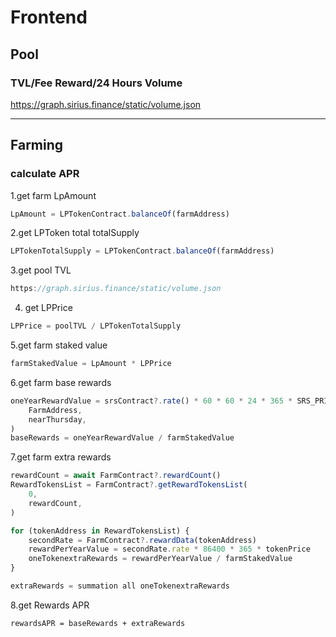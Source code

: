 # Frontend

## Pool

### TVL/Fee Reward/24 Hours Volume

https://graph.sirius.finance/static/volume.json

___


## Farming

### calculate APR

1.get farm LpAmount
```javascript
LpAmount = LPTokenContract.balanceOf(farmAddress)
```

2.get LPToken total totalSupply
```javascript
LPTokenTotalSupply = LPTokenContract.balanceOf(farmAddress)
```

3.get pool TVL
```javascript
https://graph.sirius.finance/static/volume.json
```

4. get LPPrice
```javascript
LPPrice = poolTVL / LPTokenTotalSupply
```

5.get farm staked value
```javascript
farmStakedValue = LpAmount * LPPrice
```

6.get farm base rewards
```javascript
oneYearRewardValue = srsContract?.rate() * 60 * 60 * 24 * 365 * SRS_PRICE * FarmControllerContract?.gaugeRelativeWeight(
    FarmAddress,
    nearThursday,
)
baseRewards = oneYearRewardValue / farmStakedValue
```

7.get farm extra rewards
```javascript
rewardCount = await FarmContract?.rewardCount()
RewardTokensList = FarmContract?.getRewardTokensList(
    0,
    rewardCount,
)

for (tokenAddress in RewardTokensList) {
    secondRate = FarmContract?.rewardData(tokenAddress)
    rewardPerYearValue = secondRate.rate * 86400 * 365 * tokenPrice
    oneTokenextraRewards = rewardPerYearValue / farmStakedValue
}

extraRewards = summation all oneTokenextraRewards
```

8.get Rewards APR
```
rewardsAPR = baseRewards + extraRewards
```
